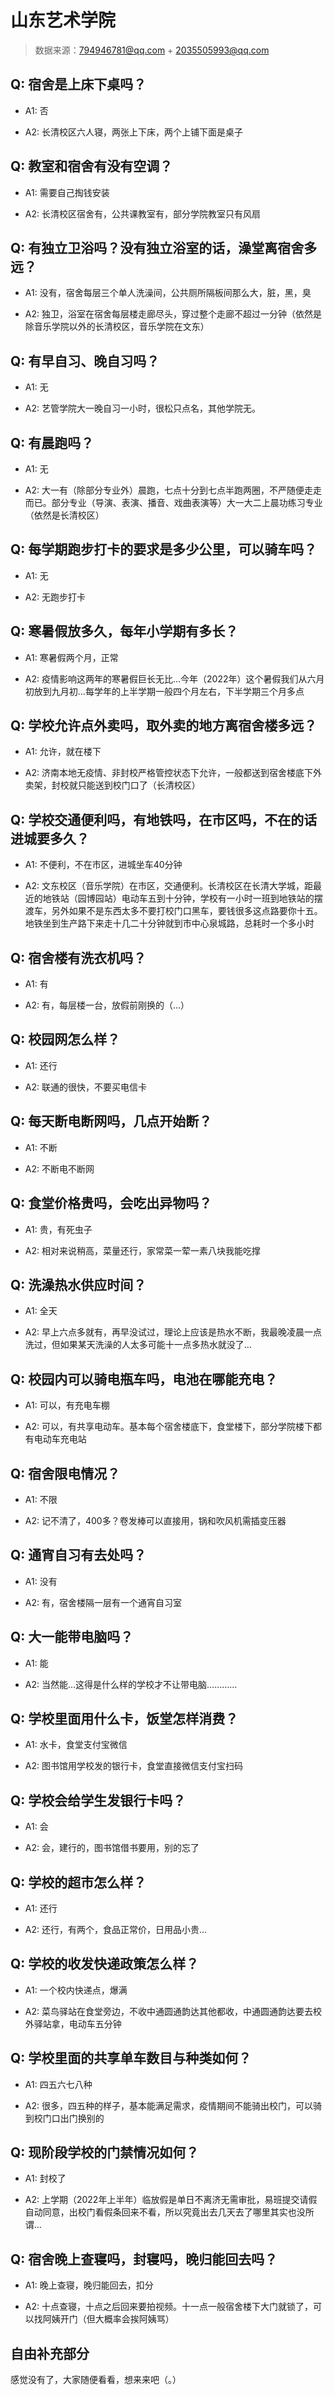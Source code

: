 # 山东艺术学院

> 数据来源：794946781@qq.com + 2035505993@qq.com

## Q: 宿舍是上床下桌吗？

- A1: 否

- A2: 长清校区六人寝，两张上下床，两个上铺下面是桌子

## Q: 教室和宿舍有没有空调？

- A1: 需要自己掏钱安装

- A2: 长清校区宿舍有，公共课教室有，部分学院教室只有风扇

## Q: 有独立卫浴吗？没有独立浴室的话，澡堂离宿舍多远？

- A1: 没有，宿舍每层三个单人洗澡间，公共厕所隔板间那么大，脏，黑，臭

- A2: 独卫，浴室在宿舍每层楼走廊尽头，穿过整个走廊不超过一分钟（依然是除音乐学院以外的长清校区，音乐学院在文东）

## Q: 有早自习、晚自习吗？

- A1: 无

- A2: 艺管学院大一晚自习一小时，很松只点名，其他学院无。

## Q: 有晨跑吗？

- A1: 无

- A2: 大一有（除部分专业外）晨跑，七点十分到七点半跑两圈，不严随便走走而已。部分专业（导演、表演、播音、戏曲表演等）大一大二上晨功练习专业（依然是长清校区）

## Q: 每学期跑步打卡的要求是多少公里，可以骑车吗？

- A1: 无

- A2: 无跑步打卡

## Q: 寒暑假放多久，每年小学期有多长？

- A1: 寒暑假两个月，正常

- A2: 疫情影响这两年的寒暑假巨长无比…今年（2022年）这个暑假我们从六月初放到九月初…每学年的上半学期一般四个月左右，下半学期三个月多点

## Q: 学校允许点外卖吗，取外卖的地方离宿舍楼多远？

- A1: 允许，就在楼下

- A2: 济南本地无疫情、非封校严格管控状态下允许，一般都送到宿舍楼底下外卖架，封校就只能送到校门口了（长清校区）

## Q: 学校交通便利吗，有地铁吗，在市区吗，不在的话进城要多久？

- A1: 不便利，不在市区，进城坐车40分钟

- A2: 文东校区（音乐学院）在市区，交通便利。长清校区在长清大学城，距最近的地铁站（园博园站）电动车五到十分钟，学校有一小时一班到地铁站的摆渡车，另外如果不是东西太多不要打校门口黑车，要钱很多这点路要你十五。地铁坐到生产路下来走十几二十分钟就到市中心泉城路，总耗时一个多小时

## Q: 宿舍楼有洗衣机吗？

- A1: 有

- A2: 有，每层楼一台，放假前刚换的（…）

## Q: 校园网怎么样？

- A1: 还行

- A2: 联通的很快，不要买电信卡

## Q: 每天断电断网吗，几点开始断？

- A1: 不断

- A2: 不断电不断网

## Q: 食堂价格贵吗，会吃出异物吗？

- A1: 贵，有死虫子

- A2: 相对来说稍高，菜量还行，家常菜一荤一素八块我能吃撑

## Q: 洗澡热水供应时间？

- A1: 全天

- A2: 早上六点多就有，再早没试过，理论上应该是热水不断，我最晚凌晨一点洗过，但如果某天洗澡的人太多可能十一点多热水就没了…

## Q: 校园内可以骑电瓶车吗，电池在哪能充电？

- A1: 可以，有充电车棚

- A2: 可以，有共享电动车。基本每个宿舍楼底下，食堂楼下，部分学院楼下都有电动车充电站

## Q: 宿舍限电情况？

- A1: 不限

- A2: 记不清了，400多？卷发棒可以直接用，锅和吹风机需插变压器

## Q: 通宵自习有去处吗？

- A1: 没有

- A2: 有，宿舍楼隔一层有一个通宵自习室

## Q: 大一能带电脑吗？

- A1: 能

- A2: 当然能…这得是什么样的学校才不让带电脑…………

## Q: 学校里面用什么卡，饭堂怎样消费？

- A1: 水卡，食堂支付宝微信

- A2: 图书馆用学校发的银行卡，食堂直接微信支付宝扫码

## Q: 学校会给学生发银行卡吗？

- A1: 会

- A2: 会，建行的，图书馆借书要用，别的忘了

## Q: 学校的超市怎么样？

- A1: 还行

- A2: 还行，有两个，食品正常价，日用品小贵…

## Q: 学校的收发快递政策怎么样？

- A1: 一个校内快递点，爆满

- A2: 菜鸟驿站在食堂旁边，不收中通圆通韵达其他都收，中通圆通韵达要去校外驿站拿，电动车五分钟

## Q: 学校里面的共享单车数目与种类如何？

- A1: 四五六七八种

- A2: 很多，四五种的样子，基本能满足需求，疫情期间不能骑出校门，可以骑到校门口出门换别的

## Q: 现阶段学校的门禁情况如何？

- A1: 封校了

- A2: 上学期（2022年上半年）临放假是单日不离济无需审批，易班提交请假自动同意，出校门看假条回来不看，所以究竟出去几天去了哪里其实也没所谓…

## Q: 宿舍晚上查寝吗，封寝吗，晚归能回去吗？

- A1: 晚上查寝，晚归能回去，扣分

- A2: 十点查寝，十点之后回来要拍视频。十一点一般宿舍楼下大门就锁了，可以找阿姨开门（但大概率会挨阿姨骂）

## 自由补充部分

感觉没有了，大家随便看看，想来来吧（。）